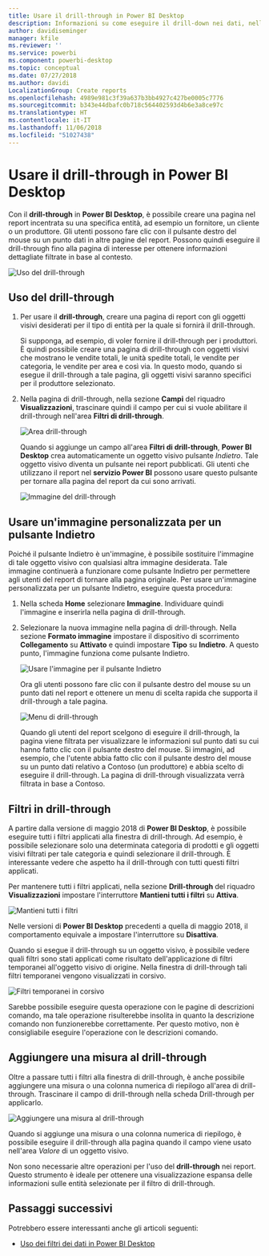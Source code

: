 ```yaml
---
title: Usare il drill-through in Power BI Desktop
description: Informazioni su come eseguire il drill-down nei dati, nella pagina di un nuovo report, in Power BI Desktop
author: davidiseminger
manager: kfile
ms.reviewer: ''
ms.service: powerbi
ms.component: powerbi-desktop
ms.topic: conceptual
ms.date: 07/27/2018
ms.author: davidi
LocalizationGroup: Create reports
ms.openlocfilehash: 4989e981c3f39a637b3bb4927c427be0005c7776
ms.sourcegitcommit: b343e44dbafc0b718c564402593d4b6e3a8ce97c
ms.translationtype: HT
ms.contentlocale: it-IT
ms.lasthandoff: 11/06/2018
ms.locfileid: "51027438"
---
```

# <a name="use-drillthrough-in-power-bi-desktop"></a>Usare il drill-through in Power BI Desktop
Con il **drill-through** in **Power BI Desktop**, è possibile creare una pagina nel report incentrata su una specifica entità, ad esempio un fornitore, un cliente o un produttore. Gli utenti possono fare clic con il pulsante destro del mouse su un punto dati in altre pagine del report. Possono quindi eseguire il drill-through fino alla pagina di interesse per ottenere informazioni dettagliate filtrate in base al contesto.

![Uso del drill-through](media/desktop-drillthrough/drillthrough_01.png)

## <a name="using-drillthrough"></a>Uso del drill-through
1. Per usare il **drill-through**, creare una pagina di report con gli oggetti visivi desiderati per il tipo di entità per la quale si fornirà il drill-through. 

    Si supponga, ad esempio, di voler fornire il drill-through per i produttori. È quindi possibile creare una pagina di drill-through con oggetti visivi che mostrano le vendite totali, le unità spedite totali, le vendite per categoria, le vendite per area e così via. In questo modo, quando si esegue il drill-through a tale pagina, gli oggetti visivi saranno specifici per il produttore selezionato.

2. Nella pagina di drill-through, nella sezione **Campi** del riquadro **Visualizzazioni**, trascinare quindi il campo per cui si vuole abilitare il drill-through nell'area **Filtri di drill-through**.

    ![Area drill-through](media/desktop-drillthrough/drillthrough_02.png)

    Quando si aggiunge un campo all'area **Filtri di drill-through**, **Power BI Desktop** crea automaticamente un oggetto visivo pulsante *Indietro*. Tale oggetto visivo diventa un pulsante nei report pubblicati. Gli utenti che utilizzano il report nel **servizio Power BI** possono usare questo pulsante per tornare alla pagina del report da cui sono arrivati.

    ![Immagine del drill-through](media/desktop-drillthrough/drillthrough_03.png)

## <a name="use-your-own-image-for-a-back-button"></a>Usare un'immagine personalizzata per un pulsante Indietro    
 Poiché il pulsante Indietro è un'immagine, è possibile sostituire l'immagine di tale oggetto visivo con qualsiasi altra immagine desiderata. Tale immagine continuerà a funzionare come pulsante Indietro per permettere agli utenti del report di tornare alla pagina originale. Per usare un'immagine personalizzata per un pulsante Indietro, eseguire questa procedura:

1. Nella scheda **Home** selezionare **Immagine**. Individuare quindi l'immagine e inserirla nella pagina di drill-through.

2. Selezionare la nuova immagine nella pagina di drill-through. Nella sezione **Formato immagine** impostare il dispositivo di scorrimento **Collegamento** su **Attivato** e quindi impostare **Tipo** su **Indietro**. A questo punto, l'immagine funziona come pulsante Indietro.

    ![Usare l'immagine per il pulsante Indietro](media/desktop-drillthrough/drillthrough_05.png)

    
     Ora gli utenti possono fare clic con il pulsante destro del mouse su un punto dati nel report e ottenere un menu di scelta rapida che supporta il drill-through a tale pagina. 

    ![Menu di drill-through](media/desktop-drillthrough/drillthrough_04.png)

    Quando gli utenti del report scelgono di eseguire il drill-through, la pagina viene filtrata per visualizzare le informazioni sul punto dati su cui hanno fatto clic con il pulsante destro del mouse. Si immagini, ad esempio, che l'utente abbia fatto clic con il pulsante destro del mouse su un punto dati relativo a Contoso (un produttore) e abbia scelto di eseguire il drill-through. La pagina di drill-through visualizzata verrà filtrata in base a Contoso.

## <a name="pass-all-filters-in-drillthrough"></a>Filtri in drill-through

A partire dalla versione di maggio 2018 di **Power BI Desktop**, è possibile eseguire tutti i filtri applicati alla finestra di drill-through. Ad esempio, è possibile selezionare solo una determinata categoria di prodotti e gli oggetti visivi filtrati per tale categoria e quindi selezionare il drill-through. È interessante vedere che aspetto ha il drill-through con tutti questi filtri applicati.

Per mantenere tutti i filtri applicati, nella sezione **Drill-through** del riquadro **Visualizzazioni** impostare l'interruttore **Mantieni tutti i filtri** su **Attiva**. 

![Mantieni tutti i filtri](media/desktop-drillthrough/drillthrough_06.png)

Nelle versioni di **Power BI Desktop** precedenti a quella di maggio 2018, il comportamento equivale a impostare l'interruttore su **Disattiva**.

Quando si esegue il drill-through su un oggetto visivo, è possibile vedere quali filtri sono stati applicati come risultato dell'applicazione di filtri temporanei all'oggetto visivo di origine. Nella finestra di drill-through tali filtri temporanei vengono visualizzati in corsivo. 

![Filtri temporanei in corsivo](media/desktop-drillthrough/drillthrough_07.png)

Sarebbe possibile eseguire questa operazione con le pagine di descrizioni comando, ma tale operazione risulterebbe insolita in quanto la descrizione comando non funzionerebbe correttamente. Per questo motivo, non è consigliabile eseguire l'operazione con le descrizioni comando.

## <a name="add-a-measure-to-drillthrough"></a>Aggiungere una misura al drill-through

Oltre a passare tutti i filtri alla finestra di drill-through, è anche possibile aggiungere una misura o una colonna numerica di riepilogo all'area di drill-through. Trascinare il campo di drill-through nella scheda Drill-through per applicarlo. 

![Aggiungere una misura al drill-through](media/desktop-drillthrough/drillthrough_08.png)

Quando si aggiunge una misura o una colonna numerica di riepilogo, è possibile eseguire il drill-through alla pagina quando il campo viene usato nell'area *Valore* di un oggetto visivo.

Non sono necessarie altre operazioni per l'uso del **drill-through** nei report. Questo strumento è ideale per ottenere una visualizzazione espansa delle informazioni sulle entità selezionate per il filtro di drill-through.

## <a name="next-steps"></a>Passaggi successivi

Potrebbero essere interessanti anche gli articoli seguenti:

* [Uso dei filtri dei dati in Power BI Desktop](visuals/desktop-slicers.md)

